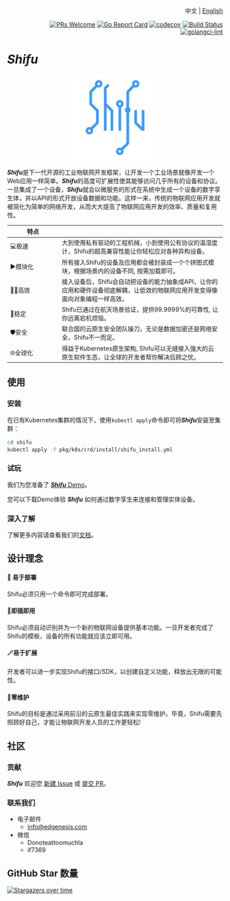 <div align="right">

中文 | [English](README.md)

[![PRs Welcome](https://img.shields.io/badge/PRs-welcome-brightgreen.svg?style=flat&logo=github&color=2370ff&labelColor=454545)](http://makeapullrequest.com)
[![Go Report Card](https://goreportcard.com/badge/github.com/Edgenesis/shifu)](https://goreportcard.com/report/github.com/Edgenesis/shifu)
[![codecov](https://codecov.io/gh/Edgenesis/shifu/branch/main/graph/badge.svg?token=OX2UN22O3Z)](https://codecov.io/gh/Edgenesis/shifu)
[![Build Status](https://dev.azure.com/Edgenesis/shifu/_apis/build/status/shifu-build-muiltistage?branchName=main)](https://dev.azure.com/Edgenesis/shifu/_build/latest?definitionId=19&branchName=main)
[![golangci-lint](https://github.com/Edgenesis/shifu/actions/workflows/golangci-lint.yml/badge.svg)](https://github.com/Edgenesis/shifu/actions/workflows/golangci-lint.yml)

</div>

# ***Shifu***

<div align="center">

<img width="200px" src="./img/shifu-logo.svg"></img>

</div>

***Shifu***是下一代开源的工业物联网开发框架，让开发一个工业场景就像开发一个Web应用一样简单。***Shifu***的高度可扩展性使其能够访问几乎所有的设备和协议。一旦集成了一个设备，***Shifu***就会以微服务的形式在系统中生成一个设备的数字孪生体，并以API的形式开放设备数据和功能。这样一来，传统的物联网应用开发就被简化为简单的网络开发，从而大大提高了物联网应用开发的效率、质量和复用性。


|特点<div style="width: 80pt">|  |
|---|---|
|💻极速|大到使用私有驱动的工程机械，小到使用公有协议的温湿度计，Shifu的超高兼容性能让你轻松应对各种异构设备。|
|▶️模块化|所有接入Shifu的设备及应用都会被封装成一个个拼图式模块，根据场景内的设备不同, 按需加载即可。|
|👨‍💻高效|接入设备后，Shifu会自动把设备的能力抽象成API，让你的应用和硬件设备彻底解耦，让低效的物联网应用开发变得像面向对象编程一样高效。|
|🚀稳定  |Shifu已通过在航天场景验证，提供99.9999%的可靠性, 让你远离宕机烦恼。|
|🛡️安全|联合国的云原生安全团队操刀，无论是数据加密还是网络安全，Shifu不一而足。|
|🌐全球化|得益于Kubernetes原生架构, Shifu可以无缝接入强大的云原生软件生态，让全球的开发者帮你解决后顾之忧。|


## 使用

### 安装

在已有Kubernetes集群的情况下，使用`kubectl apply`命令即可将***Shifu***安装至集群：

```sh
cd shifu
kubectl apply -f pkg/k8s/crd/install/shifu_install.yml
```

### 试玩

我们为您准备了 [***Shifu*** Demo](https://shifu.run/zh-Hans/disclaimer/)。

您可以下载Demo体验 ***Shifu*** 如何通过数字孪生来连接和管理实体设备。

### 深入了解

了解更多内容请查看我们的[文档](https://shifu.run/zh-Hans/docs/)。

## 设计理念
#### 📡 易于部署
Shifu必须只用一个命令即可完成部署。
#### 🤖即插即用
Shifu必须自动识别并为一个新的物联网设备提供基本功能。一旦开发者完成了Shifu的模板，设备的所有功能就应该立即可用。
#### 🪄易于扩展
开发者可以进一步实现Shifu的接口/SDK，以创建自定义功能，释放出无限的可能性。
#### 🔧零维护
Shifu的目标是通过采用前沿的云原生最佳实践来实现零维护。毕竟，Shifu需要先照顾好自己，才能让物联网开发人员的工作更轻松!

## 社区

### 贡献

***Shifu*** 欢迎您 [新建 Issue](https://github.com/Edgenesis/shifu/issues/new) 或 [提交 PR](https://github.com/Edgenesis/shifu/pulls)。

### 联系我们

- 电子邮件
    - info@edgenesis.com 
- 微信
    - Donoteattoomuchla 
    - if7369

## GitHub Star 数量

[![Stargazers over time](https://starchart.cc/Edgenesis/shifu.svg)](https://starchart.cc/Edgenesis/shifu)
